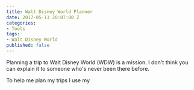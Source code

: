 ```yaml
---
title: Walt Disney World Planner
date: 2017-05-13 20:07:00 Z
categories:
- Tools
tags:
- Walt Disney World
published: false
---
```


Planning a trip to Walt Disney World (WDW) is a mission. I don't think you can explain it to someone who's never been there before.

To help me plan my trips I use my 